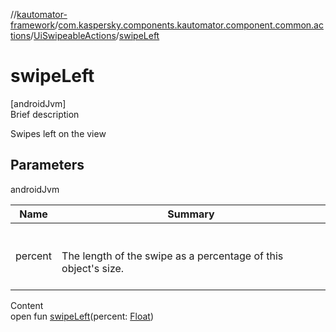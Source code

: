 //[kautomator-framework](../../index.md)/[com.kaspersky.components.kautomator.component.common.actions](../index.md)/[UiSwipeableActions](index.md)/[swipeLeft](swipe-left.md)



# swipeLeft  
[androidJvm]  
Brief description  


Swipes left on the view



## Parameters  
  
androidJvm  
  
|  Name|  Summary| 
|---|---|
| percent| <br><br>The length of the swipe as a percentage of this object's size.<br><br>
  
  
Content  
open fun [swipeLeft](swipe-left.md)(percent: [Float](https://kotlinlang.org/api/latest/jvm/stdlib/kotlin/-float/index.html))  



